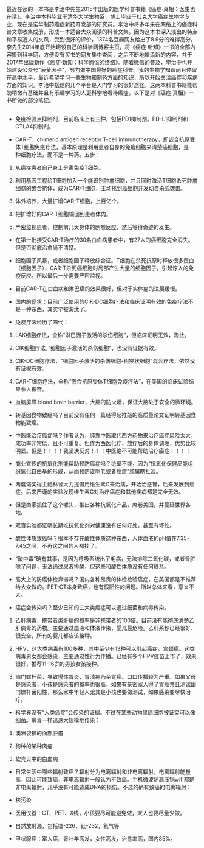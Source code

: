 最近在读的一本书是李治中先生2015年出版的医学科普书籍《癌症·真相：医生也在读》。李治中本科毕业于清华大学生物系，博士毕业于杜克大学癌症生物学专业，现在是诺华制药癌症新药开发部的研究员。李治中将多年来在网络上的癌症科普文章收集成册，形成一本适合大众阅读的科普文集。因为这本书深入浅出的特点和平易近人的文风，受到很好的评价，1374名豆瓣网友给出了8.9分的难得高分。李先生2014年底开始建设自己的科学网博客主页，将《癌症·新知》一书的全部内容搬到科学网，方便没有买书的网友集中查阅，之后不断地增添新的内容，并于2017年出版新作《癌症·新知：科学恐慌的终结》。随着微信的普及，李治中也开始建设公众号“菠萝因子”，努力做中国最好的癌症科普。我的生物学知识尚且停留在高中水平，最近希望学习一些生物和制药方面的知识，所以开始关注癌症和疾病方面的知识。李治中搭建的几个平台是入门学习的很好途径，这两本科普书籍能帮助稍微有基础并且有乐趣学习的人更科学地看待癌症。以下是对《癌症·真相》一书所做的部分笔记。  
##
  

-   免疫检验点抑制剂，目前临床上有三种，包括PD1抑制剂。PD-L1抑制剂和CTLA4抑制剂。
    
-   CAR-T，chimeric antigen receptor T-cell immunotherapy，即嵌合抗原受体T细胞免疫疗法，基本原理是利用患者自身的免疫细胞来清楚癌细胞，是一种细胞疗法，而不是一种药。五步：
    

1.  从癌症患者自己身上分离免疫T细胞。
    
2.  利用基因工程给T细胞加入一个能识别肿瘤细胞，并且同时激活T细胞杀死肿瘤细胞的嵌合抗体，成为CAR-T细胞，主动找到癌细胞并发动自杀式袭击。
    
3.  体外培养，大量扩增CAR-T细胞，上百亿个。
    
4.  把扩增好的CAR-T细胞输回到患者体内。
    
5.  严密监视患者，控制前几天身体的剧烈反应，然后等待奇迹的发生。
    

-   在第一批接受CAR-T治疗的30名白血病患者中，有27人的癌细胞完全消失。但是否彻底治愈尚不清楚。
    
-   细胞因子风暴，或者细胞因子释放综合征。T细胞在杀死抗原时释放很多蛋白（细胞因子），CAR-T杀死癌细胞时局部产生大量的细胞因子，引起惊人的免疫反应。所以最后一步需要严密监视。
    
-   目前CAR-T在白血病和淋巴癌的效果很好，但对于实体瘤的进展缓慢。
    
-   国内的现状：目前广泛使用的CIK-DC细胞疗法和临床证明有效的免疫疗法不是一种东西，其实早被淘汰了。
    
-   免疫疗法经历了四代：
    

1.  LAK细胞疗法，全称“淋巴因子激活的杀伤细胞”，但临床证明无效，淘汰。
    
2.  CIK细胞疗法，”细胞因子激活的杀伤细胞“，也没有证据有效。
    
3.  CIK-DC细胞疗法，“细胞因子激活的杀伤细胞-树突状细胞”混合疗法，依然没有证据有效。
    
4.  CAR-T细胞疗法，全称“嵌合抗原受体T细胞免疫疗法”，在美国的临床试验结果令人振奋。
    

-   血脑屏障 blood brain barrier，大脑的防火墙，保证大脑处于安全的微环境。
    
-   转基因食物致癌吗？目前没有任何一篇经得起推敲的高质量论文证明转基因食物能致癌。
    
-   中医能治疗癌症吗？作者认为，纯靠中医取代西方药物来治疗癌症风险太大，成功率非常低，且不可重复。但作为西医化疗、放疗后的身体调理，优势比较明显。但是！！！！我坚决反对！！！中医绝不可能帮助治疗癌症！！！！
    
-   商业宣传的抗氧化剂能帮助预防癌症吗？绝壁不能，因为“抗氧化保健品能组织氧化自由基的形成，从而预防谁啊老或者癌症”纯属瞎扯淡。
    

-   两度诺奖得主鲍林曾大力提倡用维生素C来治病，开始治感冒，后来发展到癌症。后来严谨的实验发现维生素C对治疗癌症和其他疾病都是完全无效。
    
-   但是商家抓住了这个噱头，推出各种抗氧化产品，席卷美国，并蔓延世界各地。
    
-   双盲实验都证明长期吃抗氧化剂对健康没有任何好处，甚至有坏处。
    

-   酸性体质致癌吗？根本不存在酸性体质这种东西，人体血液的pH值在7.35-7.45之间，不再这之间的人都挂了。
    

-   “酸中毒”确有其事，是因为呼吸系统出了毛病，无法排除二氧化碳，或者肾脏除了问题，无法通过尿液排酸，但这些和酸性体质没有任何联系。
    

-   高大上的防癌体检靠谱吗？国内各种昂贵的体检检验癌症，在美国都是不推荐给大众做的。PET-CT本身致癌，也有假阳性的问题。所以总体来看，意义不大。
    
-   癌症会传染吗？至少已知的三大类癌症可以通过细菌和病毒传染。
    

1.  乙肝病毒，携带者患肝癌的概率是非携带者的100倍。目前没有能彻底清楚乙肝病毒的药物。主要通过血液和体液传染，婴儿最危险。乙肝系秒已经很好、很安全，所有的婴儿都应该接种。
    
2.  HPV，这大类病毒有100多种，其中至少有13种可以引起癌症，宫颈癌。这类病毒男女都会感染，主要通过性行为传播。已经有多个HPV疫苗上市了，效果很好，推荐11-16岁的男孩女孩接种。
    
3.  幽门螺杆菌，导致慢性胃炎、胃溃疡乃至胃癌。口口传播较为严重。如果父母是感染者，小孩是感染者的概率也很高，如果有亲密家人得了胃癌并且测试幽门螺杆菌阳性，那么家中年轻人尤其是小孩也要做测试，如果感染要尽快治疗。
    

-   科学界没有“人类癌症”会传染的证据。不过在某些动物里癌细胞被证实可以像细菌。病毒一样迅速大规模地传染：
    

1.  澳洲袋獾的面部肿瘤
    
2.  狗种的某种肉瘤
    
3.  软壳贝中的白血病
    

-   日常生活中哪些辐射致癌？辐射分为电离辐射和非电离辐射，电离辐射能量高，因此可能致癌，非电离辐射一般认为不致癌。手机微波炉高压锅wifi都是非电离辐射，几乎没有可能造成DNA的损伤。不过的确有致癌的电离辐射：
    

-   核污染
    
-   医用仪器：CT、PET、X线，小孩要尽可能避免做，大人也要尽量少做。
    
-   自然放射源，包括镭-226，钍-232，氡气等
    

-   甲状腺癌：富人癌，青壮年高发，女性高发，治愈率高，国内85%。
<!--stackedit_data:
eyJoaXN0b3J5IjpbNzUwODc1MzgwXX0=
-->